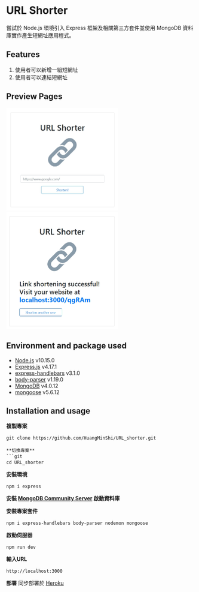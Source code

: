 # URL Shorter
嘗試於 Node.js 環境引入 Express 框架及相關第三方套件並使用 MongoDB 資料庫實作產生短網址應用程式。

## Features
1. 使用者可以新增一組短網址
1. 使用者可以連結短網址

## Preview Pages
<img src="./public/1.jpg" width="300px" target="_blank">
<img src="./public/2.jpg" width="300px" target="_blank">

## Environment and package used
* [Node.js](https://nodejs.org/en/) v10.15.0
* [Express.js](https://expressjs.com/) v4.17.1
* [express-handlebars](https://www.npmjs.com/package/express-handlebars) v3.1.0
* [body-parser](https://www.npmjs.com/package/body-parser) v1.19.0
* [MongoDB](https://www.mongodb.com/download-center/community) v4.0.12
* [mongoose](https://mongoosejs.com/) v5.6.12

## Installation and usage
**複製專案**
```git
git clone https://github.com/HuangMinShi/URL_shorter.git

**切換專案**
```git
cd URL_shorter
```

**安裝環境**
```npm
npm i express
```

**安裝 [MongoDB Community Server](https://www.mongodb.com/download-center/community) 啟動資料庫**

**安裝專案套件**
```npm
npm i express-handlebars body-parser nodemon mongoose
```
 
**啟動伺服器**
```npm
npm run dev
```

**輸入URL**
```
http://localhost:3000
```

**部署**
同步部署於 [Heroku](https://fathomless-badlands-88408.herokuapp.com)